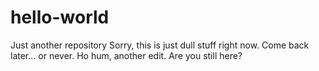 # hello-world
Just another repository
Sorry, this is just dull stuff right now. Come back later... or never.
Ho hum, another edit. Are you still here?
